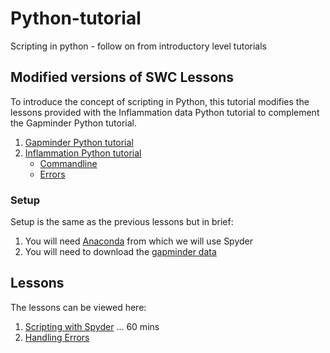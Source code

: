 # Python-tutorial
Scripting in python - follow on from introductory level tutorials

## Modified versions of SWC Lessons
To introduce the concept of scripting in Python, this tutorial modifies the lessons provided with the Inflammation data Python tutorial to complement the Gapminder Python tutorial.

1. [Gapminder Python tutorial](https://swcarpentry.github.io/python-novice-gapminder/)
1. [Inflammation Python tutorial](http://swcarpentry.github.io/python-novice-inflammation/)
    + [Commandline](https://swcarpentry.github.io/python-novice-inflammation/10-cmdline/)
    + [Errors](https://swcarpentry.github.io/python-novice-inflammation/07-errors/)


### Setup
Setup is the same as the previous lessons but in brief:
1. You will need [Anaconda](https://www.continuum.io/anaconda) from which we will use Spyder
2. You will need to download the [gapminder data](https://swcarpentry.github.io/python-novice-gapminder/files/python-novice-gapminder-data.zip)

## Lessons
The lessons can be viewed here:
1. [Scripting with Spyder](_episodes/1-scripting) ... 60 mins
2. [Handling Errors](_episodes/2-errors)
